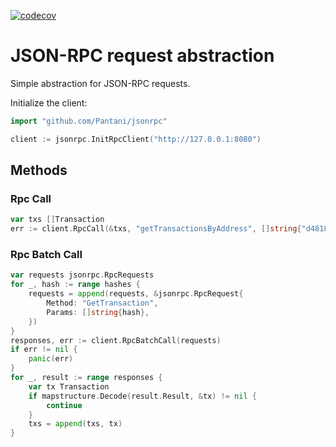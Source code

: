[![codecov](https://codecov.io/gh/Pantani/jsonrpc/branch/master/graph/badge.svg?token=1LMRW3C0H7)](https://codecov.io/gh/Pantani/jsonrpc)

# JSON-RPC request abstraction

Simple abstraction for JSON-RPC requests.

Initialize the client:
```go
import "github.com/Pantani/jsonrpc"

client := jsonrpc.InitRpcClient("http://127.0.0.1:8080")
```

## Methods

### Rpc Call

```go
var txs []Transaction
err := client.RpcCall(&txs, "getTransactionsByAddress", []string{"d48182276127b149a9710e78c436fb4bc1c4dc0b", "25"})
```

### Rpc Batch Call

```go
var requests jsonrpc.RpcRequests
for _, hash := range hashes {
    requests = append(requests, &jsonrpc.RpcRequest{
        Method: "GetTransaction",
        Params: []string{hash},
    })
}
responses, err := client.RpcBatchCall(requests)
if err != nil {
    panic(err)
}
for _, result := range responses {
    var tx Transaction
    if mapstructure.Decode(result.Result, &tx) != nil {
        continue
    }
    txs = append(txs, tx)
}
```
